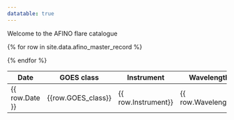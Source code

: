 ```yaml
---
datatable: true
---
```


<script>
$(document).ready(function(){
    $('table.display').DataTable( {
        paging: true,
        stateSave: true,
        searching: true
    }
        );
});
</script>

Welcome to the AFINO flare catalogue




<table class="display">
<thead>
<tr class="header">
<th>Date</th>
<th>GOES class</th>
<th>Instrument</th>
<th>Wavelength</th>
<th>Detection</th>
<th>Period</th>
</tr>
</thead>
<tbody>

{% for row in site.data.afino_master_record %}
  <tr>
  <td> {{ row.Date }} </td>
  <td> {{row.GOES_class}}</td>
  <td> {{ row.Instrument}} </td>
  <td> {{ row.Wavelength}} </td>
  <td> {{ row.Detection}} </td>
  <td> {{ row.period }} </td>
  </tr>
{% endfor %}
</tbody>
</table>




 
